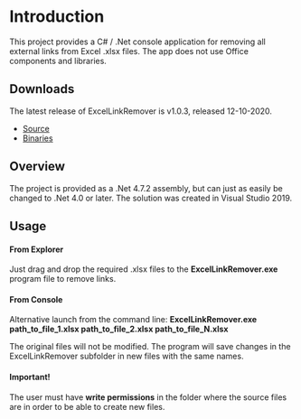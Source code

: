 
# Introduction #
This project provides a C# / .Net console application for removing all external links from Excel .xlsx files. The app does not use Office components and libraries.

## Downloads ##

The latest release of ExcelLinkRemover is v1.0.3, released 12-10-2020. 

* [Source](https://github.com/DoubleDJspb/ExcelLinkRemover/archive/main.zip)
* [Binaries](https://github.com/DoubleDJspb/ExcelLinkRemover/releases/download/v1.0.3/ExcelLinkRemover-1.0.3-bin.zip)

## Overview ##
The project is provided as a .Net 4.7.2 assembly, but can just as easily be changed to .Net 4.0 or later. The solution was created in Visual Studio 2019.

## Usage ##

#### From Explorer ####
Just drag and drop the required .xlsx files to the **ExcelLinkRemover.exe** program file to remove links.

#### From Console ####
Alternative launch from the command line: **ExcelLinkRemover.exe path_to_file_1.xlsx path_to_file_2.xlsx path_to_file_N.xlsx**

The original files will not be modified. The program will save changes in the ExcelLinkRemover subfolder in new files with the same names.

#### Important! ####
The user must have **write permissions** in the folder where the source files are in order to be able to create new files.
